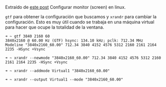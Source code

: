 Extraído de [este post](https://rydzak.me/2020/08/kali-linux-adding-custom-resolution/)
Configurar monitor (screen) en linux.

`gtf` para obtener la configuración que buscamos y `xrandr` para cambiar la configuración. Esto es muy útil cuando se trabaja en una máquina virtual para hacer que ocupe la totalidad de la ventana.

```
➜ ~ gtf 3840 2160 60
3840x2160 @ 60.00 Hz (GTF) hsync: 134.10 kHz; pclk: 712.34 MHz
Modeline "3840x2160_60.00" 712.34 3840 4152 4576 5312 2160 2161 2164 2235 -HSync +Vsync

➜ ~ xrandr --newmode "3840x2160_60.00" 712.34 3840 4152 4576 5312 2160 2161 2164 2235 -HSync +Vsync

➜ ~ xrandr --addmode Virtual1 "3840x2160_60.00"

➜ ~ xrandr --output Virtual1 --mode "3840x2160_60.00"
```

